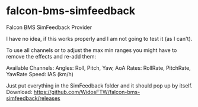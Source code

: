 # falcon-bms-simfeedback



Falcon BMS SimFeedback Provider



I have no idea, if this works properly and I am not going to test it (as I can't).

To use all channels or to adjust the max min ranges you might have to remove the effects and re-add them:

Available Channels:
Angles: Roll, Pitch, Yaw, AoA
Rates: RollRate, PitchRate, YawRate
Speed: IAS (km/h)

Just put everything in the SimFeedback folder and it should pop up by itself.
Download:
https://github.com/WidosFTW/falcon-bms-simfeedback/releases
